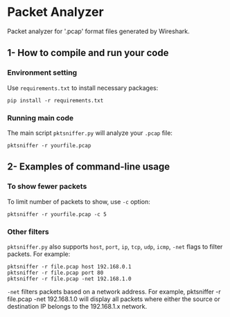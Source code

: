 # Packet Analyzer

Packet analyzer for '.pcap' format files generated by Wireshark.

## 1- How to compile and run your code

### Environment setting

Use `requirements.txt` to install necessary packages:

```
pip install -r requirements.txt
```

### Running main code

The main script `pktsniffer.py` will analyze your `.pcap` file:

```
pktsniffer -r yourfile.pcap
```

## 2- Examples of command-line usage

### To show fewer packets

To limit number of packets to show, use `-c` option:

```
pktsniffer -r yourfile.pcap -c 5
```

### Other filters

`pktsniffer.py` also supports `host`, `port`, `ip`, `tcp`, `udp`, `icmp`, `-net` flags to filter packets.
For example:

```
pktsniffer -r file.pcap host 192.168.0.1
pktsniffer -r file.pcap port 80
pktsniffer -r file.pcap -net 192.168.1.0
```

`-net` filters packets based on a network address. For example, pktsniffer -r file.pcap -net 192.168.1.0 will display all packets where either the source or destination IP belongs to the 192.168.1.x network.
